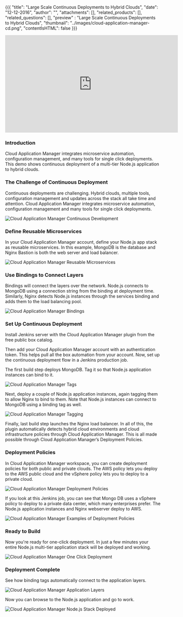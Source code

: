 {{{
  "title": "Large Scale Continuous Deployments to Hybrid Clouds",
  "date": "12-12-2016",
  "author": "",
  "attachments": [],
  "related_products": [],
  "related_questions": [],
  "preview" : "Large Scale Continuous Deployments to Hybrid Clouds",
  "thumbnail": "../images/cloud-application-manager-cd.png",
  "contentIsHTML": false
}}}

<div class="no-pdf">
<iframe width="560" height="315" src="https://player.vimeo.com/video/137891194" frameborder="0" allowfullscreen></iframe>
</div>

### Introduction

Cloud Application Manager integrates microservice automation, configuration management, and many tools for single click deployments. This demo shows continuous deployment of a multi-tier Node.js application to hybrid clouds.

### The Challenge of Continuous Deployment

Continuous deployments are challenging. Hybrid clouds, multiple tools, configuration management and updates across the stack all take time and attention. Cloud Application Manager integrates microservice automation, configuration management and many tools for single click deployments.

![Cloud Application Manager Continuous Development](../images/cloud-application-manager-cd.png)

### Define Reusable Microservices

In your Cloud Application Manager account, define your Node.js app stack as reusable microservices. In this example, MongoDB is the database and Nginx Bastion is both the web server and load balancer.

![Cloud Application Manager Reusable Microservices](../images/cloud-application-manager-nodjs-stack.png)

### Use Bindings to Connect Layers

Bindings will connect the layers over the network. Node.js connects to MongoDB using a connection string from the binding at deployment time. Similarly, Nginx detects Node.js instances through the services binding and adds them to the load balancing pool.

![Cloud Application Manager Bindings](../images/cloud-application-manager-bindings.png)

### Set Up Continuous Deployment
Install Jenkins server with the Cloud Application Manager plugin from the free public box catalog.

Then add your Cloud Application Manager account with an authentication token. This helps pull all the box automation from your account. Now, set up the continuous deployment flow in a Jenkins production job.

The first build step deploys MongoDB. Tag it so that Node.js application instances can bind to it.

![Cloud Application Manager Tags](../images/cloud-application-manager-tag1.png)

Next, deploy a couple of Node.js application instances, again tagging them to allow Nginx to bind to them. Note that Node.js instances can connect to MongoDB using a binding tag as well.

![Cloud Application Manager Tagging](../images/cloud-application-manager-tags2.png)

Finally, last build step launches the Nginx load balancer.
In all of this, the plugin automatically detects hybrid cloud environments and cloud infrastructure policies through Cloud Application Manager. This is all made possible through Cloud Application Manager’s Deployment Policies.

### Deployment Policies

In Cloud Application Manager workspace, you can create deployment policies for both public and private clouds. The AWS policy lets you deploy to the AWS public cloud and the vSphere policy lets you to deploy to a private cloud.

![Cloud Application Manager Deployment Policies](../images/cloud-application-manager-deployment-policies.png)

If you look at this Jenkins job, you can see that Mongo DB uses a vSphere policy to deploy to a private data center, which many enterprises prefer. The Node.js application instances and Nginx webserver deploy to AWS.

![Cloud Application Manager Examples of Deployment Policies](../images/cloud-application-manager-policies-example.png)

### Ready to Build

Now you're ready for one-click deployment. In just a few minutes your entire Node.js multi-tier application stack will be deployed and working.

![Cloud Application Manager One Click Deployment](../images/cloud-application-manager-build-now.png)

### Deployment Complete

See how binding tags automatically connect to the application layers.

![Cloud Application Manager Application Layers](../images/cloud-application-manager-tags3.png)

Now you can browse to the Node.js application and go to work.

![Cloud Application Manager Node.js Stack Deployed](../images/cloud-application-manager-nodejs.png)
